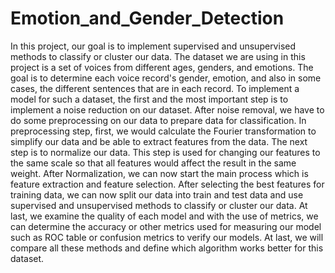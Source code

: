 # Emotion_and_Gender_Detection
In this project, our goal is to implement supervised and unsupervised methods to 
classify or cluster our data. The dataset we are using in this project is a set of 
voices from different ages, genders, and emotions. The goal is to determine each 
voice record's gender, emotion, and also in some cases, the different sentences
that are in each record. 
To implement a model for such a dataset, the first and the most important step is 
to implement a noise reduction on our dataset. After noise removal, we have to 
do some preprocessing on our data to prepare data for classification. In 
preprocessing step, first, we would calculate the Fourier transformation to
simplify our data and be able to extract features from the data. The next step is to 
normalize our data. This step is used for changing our features to the same scale 
so that all features would affect the result in the same weight. 
After Normalization, we can now start the main process which is feature 
extraction and feature selection. After selecting the best features for training data,
we can now split our data into train and test data and use supervised and 
unsupervised methods to classify or cluster our data. 
At last, we examine the quality of each model and with the use of metrics, we can 
determine the accuracy or other metrics used for measuring our model such as 
ROC table or confusion metrics to verify our models. At last, we will compare all 
these methods and define which algorithm works better for this dataset.

